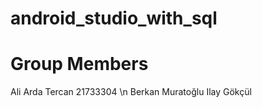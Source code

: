 # android_studio_with_sql

# Group Members
Ali Arda Tercan 21733304 \n
Berkan Muratoğlu
Ilay Gökçül
